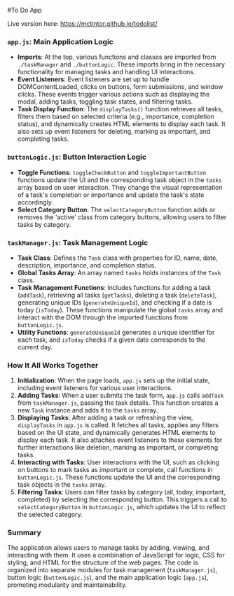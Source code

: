 #To Do App

Live version here: https://mctintor.github.io/todolist/

### `app.js`: Main Application Logic

- **Imports**: At the top, various functions and classes are imported from `./taskManager` and `./buttonLogic`. These imports bring in the necessary functionality for managing tasks and handling UI interactions.
- **Event Listeners**: Event listeners are set up to handle DOMContentLoaded, clicks on buttons, form submissions, and window clicks. These events trigger various actions such as displaying the modal, adding tasks, toggling task states, and filtering tasks.
- **Task Display Function**: The `displayTasks()` function retrieves all tasks, filters them based on selected criteria (e.g., importance, completion status), and dynamically creates HTML elements to display each task. It also sets up event listeners for deleting, marking as important, and completing tasks.

### `buttonLogic.js`: Button Interaction Logic

- **Toggle Functions**: `toggleCheckButton` and `toggleImportantButton` functions update the UI and the corresponding task object in the `tasks` array based on user interaction. They change the visual representation of a task's completion or importance and update the task's state accordingly.
- **Select Category Button**: The `selectCategoryButton` function adds or removes the 'active' class from category buttons, allowing users to filter tasks by category.

### `taskManager.js`: Task Management Logic

- **Task Class**: Defines the `Task` class with properties for ID, name, date, description, importance, and completion status.
- **Global Tasks Array**: An array named `tasks` holds instances of the `Task` class.
- **Task Management Functions**: Includes functions for adding a task (`addTask`), retrieving all tasks (`getTasks`), deleting a task (`deleteTask`), generating unique IDs (`generateUniqueId`), and checking if a date is today (`isToday`). These functions manipulate the global `tasks` array and interact with the DOM through the imported functions from `buttonLogic.js`.
- **Utility Functions**: `generateUniqueId` generates a unique identifier for each task, and `isToday` checks if a given date corresponds to the current day.

### How It All Works Together

1. **Initialization**: When the page loads, `app.js` sets up the initial state, including event listeners for various user interactions.
2. **Adding Tasks**: When a user submits the task form, `app.js` calls `addTask` from `taskManager.js`, passing the task details. This function creates a new `Task` instance and adds it to the `tasks` array.
3. **Displaying Tasks**: After adding a task or refreshing the view, `displayTasks` in `app.js` is called. It fetches all tasks, applies any filters based on the UI state, and dynamically generates HTML elements to display each task. It also attaches event listeners to these elements for further interactions like deletion, marking as important, or completing tasks.
4. **Interacting with Tasks**: User interactions with the UI, such as clicking on buttons to mark tasks as important or complete, call functions in `buttonLogic.js`. These functions update the UI and the corresponding task objects in the `tasks` array.
5. **Filtering Tasks**: Users can filter tasks by category (all, today, important, completed) by selecting the corresponding button. This triggers a call to `selectCategoryButton` in `buttonLogic.js`, which updates the UI to reflect the selected category.

### Summary

The application allows users to manage tasks by adding, viewing, and interacting with them. It uses a combination of JavaScript for logic, CSS for styling, and HTML for the structure of the web pages. The code is organized into separate modules for task management (`taskManager.js`), button logic (`buttonLogic.js`), and the main application logic (`app.js`), promoting modularity and maintainability.
